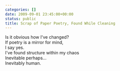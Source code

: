 ```yaml
---
categories: []
date: 2009-09-01 23:45:00+00:00
status: public
title: Scrap of Paper Poetry, Found While Cleaning
---
```




Is it obvious how I've changed?  
If poetry is a mirror for mind,  
I say yes.  
I've found structure within my chaos  
Inevitable perhaps...  
Inevitably human.

